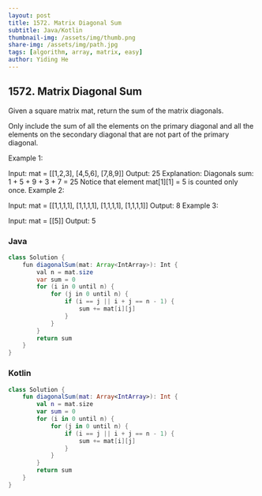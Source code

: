 ```yaml
---
layout: post
title: 1572. Matrix Diagonal Sum
subtitle: Java/Kotlin
thumbnail-img: /assets/img/thumb.png
share-img: /assets/img/path.jpg
tags: [algorithm, array, matrix, easy]
author: Yiding He
---
```


## 1572. Matrix Diagonal Sum

Given a square matrix mat, return the sum of the matrix diagonals.

Only include the sum of all the elements on the primary diagonal and all the elements on the secondary diagonal that are not part of the primary diagonal.

 

Example 1:


Input: mat = [[1,2,3],
              [4,5,6],
              [7,8,9]]
Output: 25
Explanation: Diagonals sum: 1 + 5 + 9 + 3 + 7 = 25
Notice that element mat[1][1] = 5 is counted only once.
Example 2:

Input: mat = [[1,1,1,1],
              [1,1,1,1],
              [1,1,1,1],
              [1,1,1,1]]
Output: 8
Example 3:

Input: mat = [[5]]
Output: 5



### Java

```java
class Solution {
    fun diagonalSum(mat: Array<IntArray>): Int {
        val n = mat.size
        var sum = 0
        for (i in 0 until n) {
            for (j in 0 until n) {
                if (i == j || i + j == n - 1) {
                    sum += mat[i][j]
                }
            }
        }
        return sum
    }
}
```

### Kotlin

```kotlin
class Solution {
    fun diagonalSum(mat: Array<IntArray>): Int {
        val n = mat.size
        var sum = 0
        for (i in 0 until n) {
            for (j in 0 until n) {
                if (i == j || i + j == n - 1) {
                    sum += mat[i][j]
                }
            }
        }
        return sum
    }
}
```
